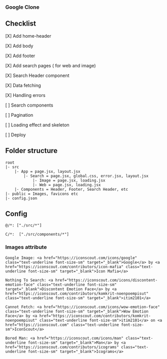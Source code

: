 ### Google Clone
## Checklist

[X] Add home-header

[X] Add body

[X] Add footer

[X] Add search pages ( for web and image)

[X] Search Header component

[X] Data fetching

[X] Handling errors

[ ] Search components

[ ] Pagination

[ ] Loading effect and skeleton

[ ] Deploy


## Folder structure
    root
    |- src 
        |- App = page.jsx, layout.jsx
            |- Search = page.jsx, global.css, error.jsx, layout.jsx
                |- Image = page.jsx, loading.jsx
                |- Web = page.jsx, loading.jsx
        |- Components = Header, Footer, Search Header, etc
    |- public = Images, favicons etc
    |- config.json

## Config
```@/*: ["./src/*"] ```

```C/*:  ["./src/components/*"]```

### Images attribute


    Google Image: <a href="https://iconscout.com/icons/google" class="text-underline font-size-sm" target="_blank">Google</a> by <a href="https://iconscout.com/contributors/icon-mafia" class="text-underline font-size-sm" target="_blank">Icon Mafia</a>

    Nothing To Search: <a href="https://iconscout.com/icons/discontent-emotion-face" class="text-underline font-size-sm" target="_blank">Discontent Emotion Face</a> by <a href="https://iconscout.com/contributors/komkrit-noenpoempisut" class="text-underline font-size-sm" target="_blank">itim2101</a>

    Cannot Fetch: <a href="https://iconscout.com/icons/wow-emotion-face" class="text-underline font-size-sm" target="_blank">Wow Emotion Face</a> by <a href="https://iconscout.com/contributors/komkrit-noenpoempisut" class="text-underline font-size-sm">itim2101</a> on <a href="https://iconscout.com" class="text-underline font-size-sm">IconScout</a>

    Bored Man: <a href="https://iconscout.com/icons/man" class="text-underline font-size-sm" target="_blank">Man</a> by <a href="https://iconscout.com/contributors/icograms" class="text-underline font-size-sm" target="_blank">Icograms</a>